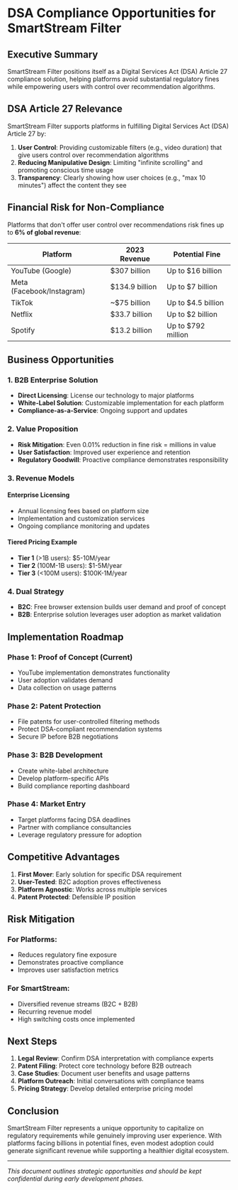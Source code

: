 # DSA Compliance Opportunities for SmartStream Filter

## Executive Summary

SmartStream Filter positions itself as a Digital Services Act (DSA) Article 27 compliance solution, helping platforms avoid substantial regulatory fines while empowering users with control over recommendation algorithms.

## DSA Article 27 Relevance

SmartStream Filter supports platforms in fulfilling Digital Services Act (DSA) Article 27 by:

1. **User Control**: Providing customizable filters (e.g., video duration) that give users control over recommendation algorithms
2. **Reducing Manipulative Design**: Limiting "infinite scrolling" and promoting conscious time usage
3. **Transparency**: Clearly showing how user choices (e.g., "max 10 minutes") affect the content they see

## Financial Risk for Non-Compliance

Platforms that don't offer user control over recommendations risk fines up to **6% of global revenue**:

| Platform | 2023 Revenue | Potential Fine |
|----------|--------------|----------------|
| YouTube (Google) | $307 billion | Up to $16 billion |
| Meta (Facebook/Instagram) | $134.9 billion | Up to $7 billion |
| TikTok | ~$75 billion | Up to $4.5 billion |
| Netflix | $33.7 billion | Up to $2 billion |
| Spotify | $13.2 billion | Up to $792 million |

## Business Opportunities

### 1. B2B Enterprise Solution
- **Direct Licensing**: License our technology to major platforms
- **White-Label Solution**: Customizable implementation for each platform
- **Compliance-as-a-Service**: Ongoing support and updates

### 2. Value Proposition
- **Risk Mitigation**: Even 0.01% reduction in fine risk = millions in value
- **User Satisfaction**: Improved user experience and retention
- **Regulatory Goodwill**: Proactive compliance demonstrates responsibility

### 3. Revenue Models

#### Enterprise Licensing
- Annual licensing fees based on platform size
- Implementation and customization services
- Ongoing compliance monitoring and updates

#### Tiered Pricing Example
- **Tier 1** (>1B users): $5-10M/year
- **Tier 2** (100M-1B users): $1-5M/year  
- **Tier 3** (<100M users): $100K-1M/year

### 4. Dual Strategy
- **B2C**: Free browser extension builds user demand and proof of concept
- **B2B**: Enterprise solution leverages user adoption as market validation

## Implementation Roadmap

### Phase 1: Proof of Concept (Current)
- YouTube implementation demonstrates functionality
- User adoption validates demand
- Data collection on usage patterns

### Phase 2: Patent Protection
- File patents for user-controlled filtering methods
- Protect DSA-compliant recommendation systems
- Secure IP before B2B negotiations

### Phase 3: B2B Development
- Create white-label architecture
- Develop platform-specific APIs
- Build compliance reporting dashboard

### Phase 4: Market Entry
- Target platforms facing DSA deadlines
- Partner with compliance consultancies
- Leverage regulatory pressure for adoption

## Competitive Advantages

1. **First Mover**: Early solution for specific DSA requirement
2. **User-Tested**: B2C adoption proves effectiveness
3. **Platform Agnostic**: Works across multiple services
4. **Patent Protected**: Defensible IP position

## Risk Mitigation

### For Platforms:
- Reduces regulatory fine exposure
- Demonstrates proactive compliance
- Improves user satisfaction metrics

### For SmartStream:
- Diversified revenue streams (B2C + B2B)
- Recurring revenue model
- High switching costs once implemented

## Next Steps

1. **Legal Review**: Confirm DSA interpretation with compliance experts
2. **Patent Filing**: Protect core technology before B2B outreach
3. **Case Studies**: Document user benefits and usage patterns
4. **Platform Outreach**: Initial conversations with compliance teams
5. **Pricing Strategy**: Develop detailed enterprise pricing model

## Conclusion

SmartStream Filter represents a unique opportunity to capitalize on regulatory requirements while genuinely improving user experience. With platforms facing billions in potential fines, even modest adoption could generate significant revenue while supporting a healthier digital ecosystem.

---

*This document outlines strategic opportunities and should be kept confidential during early development phases.*